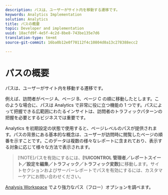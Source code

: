 ```yaml
---
description: パスは、ユーザーがサイト内を移動する遷移です。
keywords: Analytics Implementation
solution: Analytics
title: パスの概要
topic: Developer and implementation
uuid: 18acfd9f-4e5f-4c2d-8be8-743be135e7d6
translation-type: tm+mt
source-git-commit: 16ba0b12e0f70112f4c10804d0a13c278388ecc2

---
```



# パスの概要

パスは、ユーザーがサイト内を移動する遷移です。

例えば、訪問者がページ A、ページ B、ページ C の順に移動したとします。このような場合に、パスは Analytics で非常に役に立つ機能の 1 つです。パスによって把握できる広範囲にわたるインサイトは、訪問者のトラフィックパターンの把握を必要とするビジネスでは重要です。

Analytics を初期設定の状態で使用すると、ページレベルのパスが提供されます。パスの背景にある基本的な概念は、ユーザーが訪問時に閲覧したページの順番を示すことです。このデータは複数の様々なレポートに含まれており、表示する対象に応じて様々な方法で表示されます。

> [!NOTE]パスを有効にするには、**[!UICONTROL 管理者／レポートスイート／設定を編集／トラフィック／トラフィック変数]**&#x200B;に移動します。サイトセクションおよびサーバーレポートでパスを有効にするには、カスタマーケアにお問い合わせください。

[Analysis Workspace](/help/analyze/analysis-workspace/visualizations/c-flow/flow.md) でより強力なパス（フロー）オプションを調べます。
